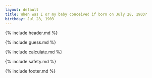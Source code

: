 ```yaml
---
layout: default
title: When was I or my baby conceived if born on July 28, 1903?
birthday: Jul 28, 1903
---
```


{% include header.md %}

{% include guess.md %}

{% include calculate.md %}

{% include safety.md %}

{% include footer.md %}



